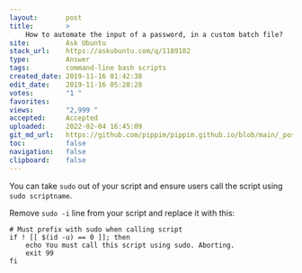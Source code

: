 ```yaml
---
layout:       post
title:        >
    How to automate the input of a password, in a custom batch file?
site:         Ask Ubuntu
stack_url:    https://askubuntu.com/q/1189182
type:         Answer
tags:         command-line bash scripts
created_date: 2019-11-16 01:42:38
edit_date:    2019-11-16 05:28:28
votes:        "1 "
favorites:    
views:        "2,999 "
accepted:     Accepted
uploaded:     2022-02-04 16:45:09
git_md_url:   https://github.com/pippim/pippim.github.io/blob/main/_posts/2019/2019-11-16-How-to-automate-the-input-of-a-password_-in-a-custom-batch-file_.md
toc:          false
navigation:   false
clipboard:    false
---
```


You can take `sudo` out of your script and ensure users call the script using `sudo scriptname`.

Remove `sudo -i` line from your script and replace it with this:

``` 
# Must prefix with sudo when calling script
if ! [[ $(id -u) == 0 ]]; then
    echo You must call this script using sudo. Aborting.
    exit 99
fi
```
